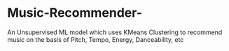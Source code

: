 # Music-Recommender-
An Unsupervised ML model which uses KMeans Clustering to recommend music on the basis of Pitch, Tempo, Energy, Danceability, etc
